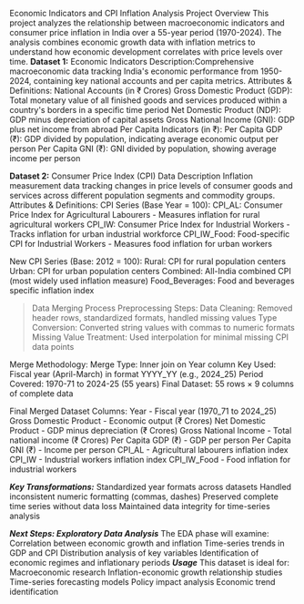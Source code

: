 Economic Indicators and CPI Inflation Analysis
Project Overview
This project analyzes the relationship between macroeconomic indicators and consumer price inflation in India over a 55-year period (1970-2024). The analysis combines economic growth data with inflation metrics to understand how economic development correlates with price levels over time.
**Dataset 1:** Economic Indicators
Description:Comprehensive macroeconomic data tracking India's economic performance from 1950-2024, containing key national accounts and per capita metrics.
Attributes & Definitions:
National Accounts (in ₹ Crores)
Gross Domestic Product (GDP): Total monetary value of all finished goods and services produced within a country's borders in a specific time period
Net Domestic Product (NDP): GDP minus depreciation of capital assets
Gross National Income (GNI): GDP plus net income from abroad
Per Capita Indicators (in ₹):
Per Capita GDP (₹): GDP divided by population, indicating average economic output per person
Per Capita GNI (₹): GNI divided by population, showing average income per person

**Dataset 2:** Consumer Price Index (CPI) Data
Description
Inflation measurement data tracking changes in price levels of consumer goods and services across different population segments and commodity groups.
Attributes & Definitions:
CPI Series (Base Year = 100):
CPI_AL: Consumer Price Index for Agricultural Labourers - Measures inflation for rural agricultural workers
CPI_IW: Consumer Price Index for Industrial Workers - Tracks inflation for urban industrial workforce
CPI_IW_Food: Food-specific CPI for Industrial Workers - Measures food inflation for urban workers

New CPI Series (Base: 2012 = 100):
Rural: CPI for rural population centers
Urban: CPI for urban population centers
Combined: All-India combined CPI (most widely used inflation measure)
Food_Beverages: Food and beverages specific inflation index



> Data Merging Process
Preprocessing Steps:
Data Cleaning: Removed header rows, standardized formats, handled missing values
Type Conversion: Converted string values with commas to numeric formats
Missing Value Treatment: Used interpolation for minimal missing CPI data points

Merge Methodology:
Merge Type: Inner join on Year column
Key Used: Fiscal year (April-March) in format YYYY_YY (e.g., 2024_25)
Period Covered: 1970-71 to 2024-25 (55 years)
Final Dataset: 55 rows × 9 columns of complete data

Final Merged Dataset Columns:
Year - Fiscal year (1970_71 to 2024_25)
Gross Domestic Product - Economic output (₹ Crores)
Net Domestic Product - GDP minus depreciation (₹ Crores)
Gross National Income - Total national income (₹ Crores)
Per Capita GDP (₹) - GDP per person
Per Capita GNI (₹) - Income per person
CPI_AL - Agricultural labourers inflation index
CPI_IW - Industrial workers inflation index
CPI_IW_Food - Food inflation for industrial workers

_**Key Transformations:**_
Standardized year formats across datasets
Handled inconsistent numeric formatting (commas, dashes)
Preserved complete time series without data loss
Maintained data integrity for time-series analysis

_**Next Steps: Exploratory Data Analysis**_
The EDA phase will examine:
Correlation between economic growth and inflation
Time-series trends in GDP and CPI
Distribution analysis of key variables
Identification of economic regimes and inflationary periods
_**Usage**_
This dataset is ideal for:
Macroeconomic research
Inflation-economic growth relationship studies
Time-series forecasting models
Policy impact analysis
Economic trend identification                                                                                                            
